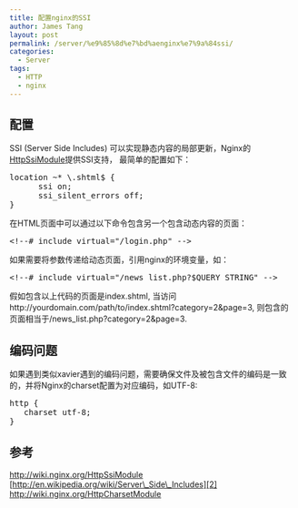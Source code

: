 ```yaml
---
title: 配置nginx的SSI
author: James Tang
layout: post
permalink: /server/%e9%85%8d%e7%bd%aenginx%e7%9a%84ssi/
categories:
  - Server
tags:
  - HTTP
  - nginx
---
```

## 配置

SSI (Server Side Includes) 可以实现静态内容的局部更新，Nginx的[HttpSsiModule][1]提供SSI支持， 最简单的配置如下：

<pre class="brush:plain">location ~* \.shtml$ {
      ssi on;
      ssi_silent_errors off;
}
</pre>

在HTML页面中可以通过以下命令包含另一个包含动态内容的页面：

<pre class="brush:html">&lt;!--# include virtual="/login.php" --&gt;
</pre>

如果需要将参数传递给动态页面，引用nginx的环境变量，如：

<pre class="brush:html">&lt;!--# include virtual="/news_list.php?$QUERY_STRING" --&gt;
</pre>

假如包含以上代码的页面是index.shtml, 当访问http://yourdomain.com/path/to/index.shtml?category=2&page=3, 则包含的页面相当于/news_list.php?category=2&page=3.

## 编码问题

如果遇到类似xavier遇到的编码问题，需要确保文件及被包含文件的编码是一致的，并将Nginx的charset配置为对应编码，如UTF-8:

<pre class="brush:plain">http {
   charset utf-8;
}
</pre>

## 参考

<http://wiki.nginx.org/HttpSsiModule>  
[http://en.wikipedia.org/wiki/Server\_Side\_Includes][2]  
<http://wiki.nginx.org/HttpCharsetModule>

 [1]: http://wiki.nginx.org/HttpSsiModule
 [2]: http://en.wikipedia.org/wiki/Server_Side_Includes